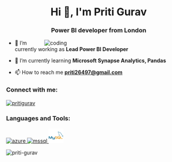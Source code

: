 <h1 align="center">Hi 👋, I'm Priti Gurav</h1>
<h3 align="center">Power BI developer from London</h3>

<img align="right" alt="coding" width="400" src="https://www.arkatechture.com/hubfs/Data%20Flow%20Generic-gif-1.gif">

- 🔭 I’m currently working as **Lead Power BI Developer**

- 🌱 I’m currently learning **Microsoft Synapse Analytics, Pandas**

- 📫 How to reach me **priti26497@gmail.com**

<h3 align="left">Connect with me:</h3>
<p align="left">
<a href="https://linkedin.com/in/pritigurav" target="blank"><img align="center" src="https://raw.githubusercontent.com/rahuldkjain/github-profile-readme-generator/master/src/images/icons/Social/linked-in-alt.svg" alt="pritigurav" height="30" width="40" /></a>
</p>

<h3 align="left">Languages and Tools:</h3>
<p align="left"> <a href="https://azure.microsoft.com/en-in/" target="_blank" rel="noreferrer"> <img src="https://www.vectorlogo.zone/logos/microsoft_azure/microsoft_azure-icon.svg" alt="azure" width="40" height="40"/> </a> <a href="https://www.microsoft.com/en-us/sql-server" target="_blank" rel="noreferrer"> <img src="https://www.svgrepo.com/show/303229/microsoft-sql-server-logo.svg" alt="mssql" width="40" height="40"/> </a> <a href="https://www.mysql.com/" target="_blank" rel="noreferrer"> <img src="https://raw.githubusercontent.com/devicons/devicon/master/icons/mysql/mysql-original-wordmark.svg" alt="mysql" width="40" height="40"/> </a> </p>

<p><img align="center" src="https://github-readme-stats.vercel.app/api/top-langs?username=priti-gurav&show_icons=true&locale=en&layout=compact" alt="priti-gurav" /></p>
